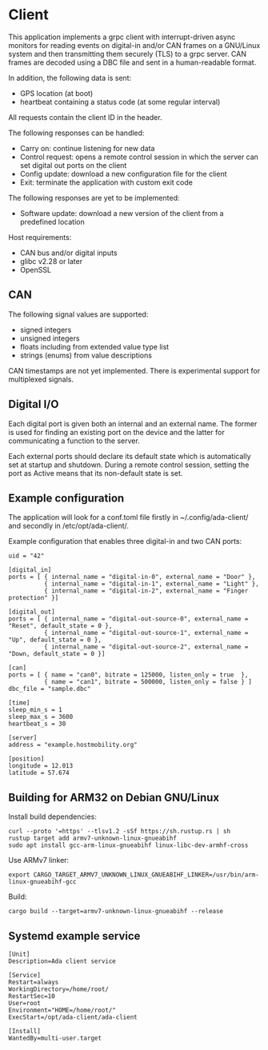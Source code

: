 # Client

This application implements a grpc client with interrupt-driven async
monitors for reading events on digital-in and/or CAN frames on a
GNU/Linux system and then transmitting them securely (TLS) to a grpc
server. CAN frames are decoded using a DBC file and sent in
a human-readable format.

In addition, the following data is sent:

- GPS location (at boot)
- heartbeat containing a status code (at some regular interval)

All requests contain the client ID in the header.

The following responses can be handled:

- Carry on: continue listening for new data
- Control request: opens a remote control session in which the server
  can set digital out ports on the client
- Config update: download a new configuration file for the client
- Exit: terminate the application with custom exit code

The following responses are yet to be implemented:

- Software update: download a new version of the client from a predefined location


Host requirements:

- CAN bus and/or digital inputs
- glibc v2.28 or later
- OpenSSL

## CAN

The following signal values are supported:

- signed integers
- unsigned integers
- floats including from extended value type list
- strings (enums) from value descriptions

CAN timestamps are not yet implemented. There is experimental support
for multiplexed signals.

## Digital I/O

Each digital port is given both an internal and an external name. The
former is used for finding an existing port on the device and the
latter for communicating a function to the server.

Each external ports should declare its default state which is
automatically set at startup and shutdown. During a remote control
session, setting the port as Active means that its non-default state
is set.

## Example configuration

The application will look for a conf.toml file firstly in
~/.config/ada-client/ and secondly in /etc/opt/ada-client/.

Example configuration that enables three digital-in and two CAN ports:

```
uid = "42"

[digital_in]
ports = [ { internal_name = "digital-in-0", external_name = "Door" },
          { internal_name = "digital-in-1", external_name = "Light" },
          { internal_name = "digital-in-2", external_name = "Finger protection" }]

[digital_out]
ports = [ { internal_name = "digital-out-source-0", external_name = "Reset", default_state = 0 },
          { internal_name = "digital-out-source-1", external_name = "Up", default_state = 0 },
          { internal_name = "digital-out-source-2", external_name = "Down, default_state = 0 }]

[can]
ports = [ { name = "can0", bitrate = 125000, listen_only = true  },
          { name = "can1", bitrate = 500000, listen_only = false } ]
dbc_file = "sample.dbc"

[time]
sleep_min_s = 1
sleep_max_s = 3600
heartbeat_s = 30

[server]
address = "example.hostmobility.org"

[position]
longitude = 12.013
latitude = 57.674
```

## Building for ARM32 on Debian GNU/Linux

Install build dependencies:

```
curl --proto '=https' --tlsv1.2 -sSf https://sh.rustup.rs | sh
rustup target add armv7-unknown-linux-gnueabihf
sudo apt install gcc-arm-linux-gnueabihf linux-libc-dev-armhf-cross
```

Use ARMv7 linker:

```
export CARGO_TARGET_ARMV7_UNKNOWN_LINUX_GNUEABIHF_LINKER=/usr/bin/arm-linux-gnueabihf-gcc
```

Build:

```
cargo build --target=armv7-unknown-linux-gnueabihf --release
```

## Systemd example service

```
[Unit]
Description=Ada client service

[Service]
Restart=always
WorkingDirectory=/home/root/
RestartSec=10
User=root
Environment="HOME=/home/root/"
ExecStart=/opt/ada-client/ada-client

[Install]
WantedBy=multi-user.target
```
